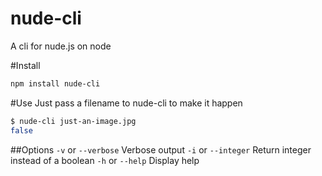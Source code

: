 nude-cli
========
A cli for nude.js on node

#Install
```sh
npm install nude-cli
```

#Use
Just pass a filename to nude-cli to make it happen
```sh
$ nude-cli just-an-image.jpg
false
```

##Options
`-v` or `--verbose` Verbose output
`-i` or `--integer` Return integer instead of a boolean
`-h` or `--help` Display help
